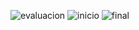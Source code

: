 ![evaluacion](https://github.com/LeoRodriArias/Pizzas-Saiyan/assets/159076097/ab41c033-7494-46d0-afa6-ec176423c9d0)
![inicio](https://github.com/LeoRodriArias/Pizzas-Saiyan/assets/159076097/5427d957-4ea6-46c6-ba0c-27c20deb240b)
![final](https://github.com/LeoRodriArias/Pizzas-Saiyan/assets/159076097/10cc60aa-ca9a-4948-935e-0d26c98d1264)
